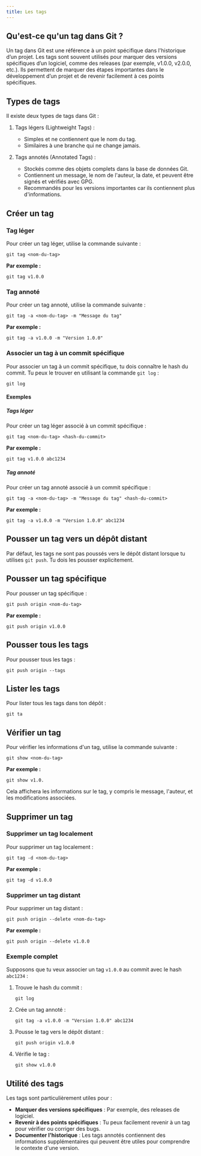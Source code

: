 ```yaml
---
title: Les tags
---
```

## Qu'est-ce qu'un tag dans Git ?
Un tag dans Git est une référence à un point spécifique dans l'historique d’un projet. Les tags sont souvent utilisés pour marquer des versions spécifiques d’un logiciel, comme des releases (par exemple, v1.0.0, v2.0.0, etc.). Ils permettent de marquer des étapes importantes dans le développement d’un projet et de revenir facilement à ces points spécifiques.

## Types de tags
Il existe deux types de tags dans Git :
1. Tags légers (Lightweight Tags) :
   - Simples et ne contiennent que le nom du tag.
   - Similaires à une branche qui ne change jamais.

2. Tags annotés (Annotated Tags) :
   - Stockés comme des objets complets dans la base de données Git.
   - Contiennent un message, le nom de l'auteur, la date, et peuvent être signés et vérifiés avec GPG.
   - Recommandés pour les versions importantes car ils contiennent plus d'informations.

## Créer un tag

### Tag léger
Pour créer un tag léger, utilise la commande suivante :
```shell
git tag <nom-du-tag>
```

**Par exemple :**
```shell
git tag v1.0.0
```

### Tag annoté
Pour créer un tag annoté, utilise la commande suivante :
```shell
git tag -a <nom-du-tag> -m "Message du tag"
```

**Par exemple :**
```shell
git tag -a v1.0.0 -m "Version 1.0.0"
```

### Associer un tag à un commit spécifique
Pour associer un tag à un commit spécifique, tu dois connaître le hash du commit. Tu peux le trouver en utilisant la commande `git log` :
```shell
git log
```

#### Exemples
##### Tags léger
Pour créer un tag léger associé à un commit spécifique :
```shell
git tag <nom-du-tag> <hash-du-commit>
```

**Par exemple :**
```shell
git tag v1.0.0 abc1234
```

##### Tag annoté
Pour créer un tag annoté associé à un commit spécifique :

```shell
git tag -a <nom-du-tag> -m "Message du tag" <hash-du-commit>
```

**Par exemple :**
```shell
git tag -a v1.0.0 -m "Version 1.0.0" abc1234
```

## Pousser un tag vers un dépôt distant
Par défaut, les tags ne sont pas poussés vers le dépôt distant lorsque tu utilises `git push`. Tu dois les pousser explicitement.

## Pousser un tag spécifique
Pour pousser un tag spécifique :

```shell
git push origin <nom-du-tag>
```

**Par exemple :**
```shell
git push origin v1.0.0
```

## Pousser tous les tags
Pour pousser tous les tags :

```shell
git push origin --tags
```

## Lister les tags
Pour lister tous les tags dans ton dépôt :
```shell
git ta
```

## Vérifier un tag
Pour vérifier les informations d'un tag, utilise la commande suivante :
```shell
git show <nom-du-tag>
```

**Par exemple :**
```shell
git show v1.0.
```
Cela affichera les informations sur le tag, y compris le message, l'auteur, et les modifications associées.

## Supprimer un tag
### Supprimer un tag localement
Pour supprimer un tag localement :
```shell
git tag -d <nom-du-tag>
```

**Par exemple :**
```shell
git tag -d v1.0.0
```

### Supprimer un tag distant
Pour supprimer un tag distant :
```shell
git push origin --delete <nom-du-tag>
```

**Par exemple :**
```shell
git push origin --delete v1.0.0
```

### Exemple complet
Supposons que tu veux associer un tag `v1.0.0` au commit avec le hash `abc1234` :

1. Trouve le hash du commit :
   ```shell
   git log
   ```

2. Crée un tag annoté :
   ```shell
   git tag -a v1.0.0 -m "Version 1.0.0" abc1234
   ```

3. Pousse le tag vers le dépôt distant :
   ```shell
   git push origin v1.0.0
   ```

4. Vérifie le tag :
   ```shell
   git show v1.0.0
   ```

## Utilité des tags
Les tags sont particulièrement utiles pour :
- **Marquer des versions spécifiques** : Par exemple, des releases de logiciel.
- **Revenir à des points spécifiques** : Tu peux facilement revenir à un tag pour vérifier ou corriger des bugs.
- **Documenter l'historique** : Les tags annotés contiennent des informations supplémentaires qui peuvent être utiles pour comprendre le contexte d'une version.
